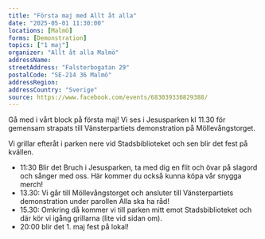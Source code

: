 ```yaml
---
title: "Första maj med Allt åt alla"
date: "2025-05-01 11:30:00"
locations: [Malmö]
forms: [Demonstration]
topics: ["1 maj"]
organizer: "Allt åt alla Malmö"
addressName: 
streetAddress: "Falsterbogatan 29"
postalCode: "SE-214 36 Malmö"
addressRegion:
addressCountry: "Sverige"
source: https://www.facebook.com/events/683039330829388/
---
```

Gå med i vårt block på första maj! Vi ses i Jesusparken kl 11.30 för gemensam strapats till Vänsterpartiets demonstration på Möllevångstorget. 

Vi grillar efteråt i parken nere vid Stadsbiblioteket och sen blir det fest på kvällen.

- 11:30 Blir det Bruch i Jesusparken, ta med dig en flit och övar på slagord och sånger med oss. Här kommer du också kunna köpa vår snygga merch!
- 13.30: Vi går till Möllevångstorget och ansluter till Vänsterpartiets demonstration under parollen Alla ska ha råd!
- 15.30: Omkring då kommer vi till parken mitt emot Stadsbiblioteket och där kör vi igång grillarna (lite vid sidan om). 
- 20:00 blir det 1. maj fest på lokal!
